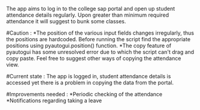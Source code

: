 The app aims to log in to the college sap portal and open up student attendance details regularly. Upon greater than minimum required attendance it will suggest to bunk some classes.

#Caution :
*The position of the various input fields changes irregularly, thus the positions are hardcoded. Before running the script find the appropriate positions using pyautogui.position()
function.
*The copy feature of pyautogui has some unresolved error due to which the script can't drag and copy paste. Feel free to suggest other ways of copying the attendance view.

#Current state :
 The app is logged in, student attendance details is accessed yet there is a problem in copying the data from the portal.

#Improvements needed :
*Periodic checking of the attendance
*Notifications regarding taking a leave


